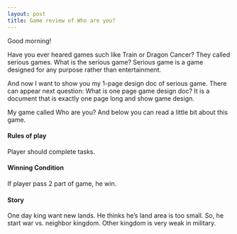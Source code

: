 ```yaml
---
layout: post
title: Game review of Who are you?
---
```


Good morning! 

Have you ever heared games such like Train or Dragon Cancer? They called serious games. What is the serious game? Serious game is a game designed for any purpose rather than entertainment.

And now I want to show you my 1-page design doc of serious game. There can appear next question: What is one page game design doc? 
It is a document that is exactly one page long and show game design.

My game called Who are you? And below you can read a little bit about this game.

#### Rules of play

Player should complete tasks.

#### Winning Condition

If player pass 2 part of game, he win.

#### Story

One day king want new lands. He thinks he’s  land area is too small. So, he start war vs. neighbor kingdom. Other kingdom is very weak in military.
